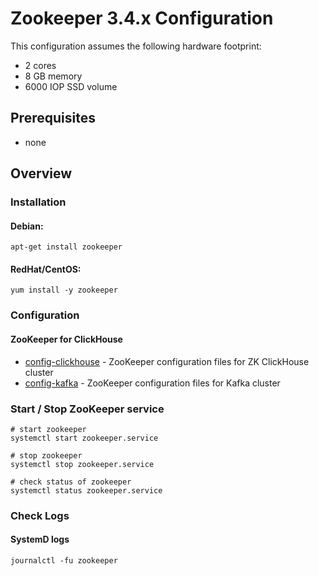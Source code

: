 # Zookeeper  3.4.x Configuration

This configuration assumes the following hardware footprint:

- 2 cores
- 8 GB memory
- 6000 IOP SSD volume

## Prerequisites

- none

## Overview

### Installation

#### Debian:

```
apt-get install zookeeper
```

#### RedHat/CentOS:

```
yum install -y zookeeper
```

### Configuration

#### ZooKeeper for ClickHouse

- [config-clickhouse](config-clickhouse) - ZooKeeper configuration files for ZK ClickHouse cluster
- [config-kafka](2-shard-clickhouse-setup) - ZooKeeper configuration files for Kafka cluster

### Start / Stop ZooKeeper service

```
# start zookeeper
systemctl start zookeeper.service

# stop zookeeper
systemctl stop zookeeper.service

# check status of zookeeper
systemctl status zookeeper.service
```

### Check Logs

#### SystemD logs

```
journalctl -fu zookeeper
```
